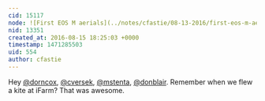 ```yaml
---
cid: 15117
node: ![First EOS M aerials](../notes/cfastie/08-13-2016/first-eos-m-aerials)
nid: 13351
created_at: 2016-08-15 18:25:03 +0000
timestamp: 1471285503
uid: 554
author: cfastie
---
```


Hey [@dorncox](/profile/dorncox), [@cversek](/profile/cversek), [@mstenta](/profile/mstenta), [@donblair](/profile/donblair). Remember when we flew a kite at iFarm? That was awesome.